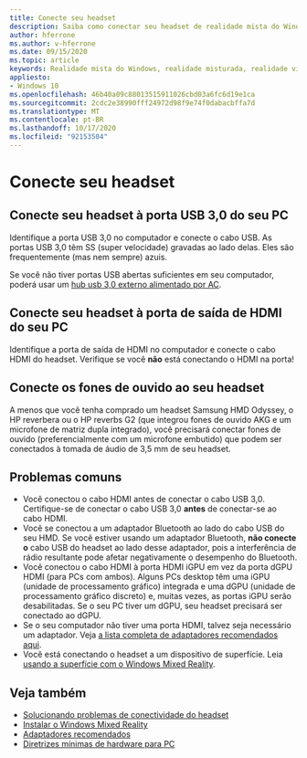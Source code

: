 ```yaml
---
title: Conecte seu headset
description: Saiba como conectar seu headset de realidade mista do Windows ao USB 3,0 e HDMI e como conectar seus fones de ouvido ao headset.
author: hferrone
ms.author: v-hferrone
ms.date: 09/15/2020
ms.topic: article
keywords: Realidade mista do Windows, realidade misturada, realidade virtual, VR, Sr, headset, instalação, introdução
appliesto:
- Windows 10
ms.openlocfilehash: 46b40a09c88013515911026cbd03a6fc6d19e1ca
ms.sourcegitcommit: 2cdc2e38990fff24972d98f9e74f0dabacbffa7d
ms.translationtype: MT
ms.contentlocale: pt-BR
ms.lasthandoff: 10/17/2020
ms.locfileid: "92153504"
---
```

# <a name="plug-in-your-headset"></a>Conecte seu headset

## <a name="connect-your-headset-to-your-pcs-usb-30-port"></a>Conecte seu headset à porta USB 3,0 do seu PC

Identifique a porta USB 3,0 no computador e conecte o cabo USB. As portas USB 3,0 têm SS (super velocidade) gravadas ao lado delas. Eles são frequentemente (mas nem sempre) azuis.

Se você não tiver portas USB abertas suficientes em seu computador, poderá usar um [hub usb 3,0 externo alimentado por AC](recommended-adapters-for-windows-mixed-reality-capable-pcs.md#using-external-usb-30-hubs-with-windows-mixed-reality-headsets).

## <a name="connect-your-headset-to-your-pcs-hdmi-out-port"></a>Conecte seu headset à porta de saída de HDMI do seu PC

Identifique a porta de saída de HDMI no computador e conecte o cabo HDMI do headset. Verifique se você **não** está conectando o HDMI na porta!

## <a name="connect-headphones-to-your-headset"></a>Conecte os fones de ouvido ao seu headset

A menos que você tenha comprado um headset Samsung HMD Odyssey, o HP reverbera ou o HP reverbs G2 (que integrou fones de ouvido AKG e um microfone de matriz dupla integrado), você precisará conectar fones de ouvido (preferencialmente com um microfone embutido) que podem ser conectados à tomada de áudio de 3,5 mm de seu headset.

## <a name="common-issues"></a>Problemas comuns
* Você conectou o cabo HDMI antes de conectar o cabo USB 3,0.  Certifique-se de conectar o cabo USB 3,0 **antes** de conectar-se ao cabo HDMI.
* Você se conectou a um adaptador Bluetooth ao lado do cabo USB do seu HMD.  Se você estiver usando um adaptador Bluetooth, **não conecte o** cabo USB do headset ao lado desse adaptador, pois a interferência de rádio resultante pode afetar negativamente o desempenho do Bluetooth.
* Você conectou o cabo HDMI à porta HDMI iGPU em vez da porta dGPU HDMI (para PCs com ambos). Alguns PCs desktop têm uma iGPU (unidade de processamento gráfico) integrada e uma dGPU (unidade de processamento gráfico discreto) e, muitas vezes, as portas iGPU serão desabilitadas. Se o seu PC tiver um dGPU, seu headset precisará ser conectado ao dGPU.  
* Se o seu computador não tiver uma porta HDMI, talvez seja necessário um adaptador. Veja [a lista completa de adaptadores recomendados aqui](recommended-adapters-for-windows-mixed-reality-capable-pcs.md). 
* Você está conectando o headset a um dispositivo de superfície. Leia [usando a superfície com o Windows Mixed Reality](windows-mixed-reality-minimum-pc-hardware-compatibility-guidelines.md#windows-mixed-reality-and-surface).

## <a name="see-also"></a>Veja também

* [Solucionando problemas de conectividade do headset](headset-connectivity.md)
* [Instalar o Windows Mixed Reality](install-windows-mixed-reality.md)
* [Adaptadores recomendados](recommended-adapters-for-windows-mixed-reality-capable-pcs.md)
* [Diretrizes mínimas de hardware para PC](windows-mixed-reality-minimum-pc-hardware-compatibility-guidelines.md)
